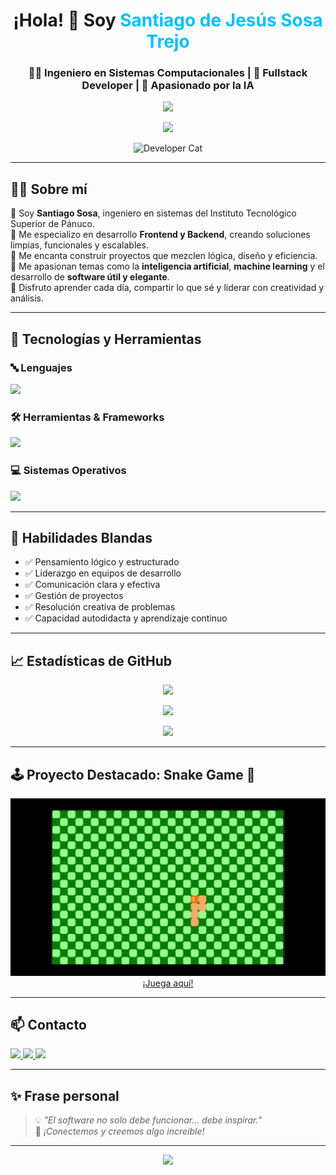 <h1 align="center">¡Hola! 👋 Soy <span style="color:#00BFFF;"><b>Santiago de Jesús Sosa Trejo</b></span></h1>
<h3 align="center">👨‍💻 Ingeniero en Sistemas Computacionales | 🧠 Fullstack Developer | 🤖 Apasionado por la IA</h3>

<p align="center">
  <img src="https://media.giphy.com/media/hvRJCLFzcasrR4ia7z/giphy.gif" width="35" />
</p>

<p align="center">
  <img src="https://readme-typing-svg.herokuapp.com?font=Fira+Code&size=20&duration=3000&pause=1000&color=00BFFF&center=true&vCenter=true&width=435&lines=Desarrollador+Fullstack;Apasionado+por+la+tecnolog%C3%ADa+%26+la+IA;Siempre+aprendiendo+y+compartiendo" />
</p>

<p align="center">
  <img src="https://media1.tenor.com/m/bCfpwMjfAi0AAAAd/cat-typing.gif" width="250" alt="Developer Cat" />
</p>

---

## 👨‍💼 Sobre mí

🔹 Soy **Santiago Sosa**, ingeniero en sistemas del Instituto Tecnológico Superior de Pánuco.<br>
🔹 Me especializo en desarrollo **Frontend y Backend**, creando soluciones limpias, funcionales y escalables.<br>
🔹 Me encanta construir proyectos que mezclen lógica, diseño y eficiencia.<br>
🔹 Me apasionan temas como la **inteligencia artificial**, **machine learning** y el desarrollo de **software útil y elegante**.<br>
🔹 Disfruto aprender cada día, compartir lo que sé y liderar con creatividad y análisis.

---

## 🧰 Tecnologías y Herramientas

### 🔤 Lenguajes
<p align="left">
  <img src="https://skillicons.dev/icons?i=python,cpp,java,html,css,js" />
</p>

### 🛠️ Herramientas & Frameworks
<p align="left">
  <img src="https://skillicons.dev/icons?i=react,nodejs,express,firebase,mysql,sqlite,arduino,git,github,vscode,figma,androidstudio,tkinter,notion" />
</p>

### 💻 Sistemas Operativos
<p align="left">
  <img src="https://skillicons.dev/icons?i=linux,windows" />
</p>

---

## 🧠 Habilidades Blandas

- ✅ Pensamiento lógico y estructurado
- ✅ Liderazgo en equipos de desarrollo
- ✅ Comunicación clara y efectiva
- ✅ Gestión de proyectos
- ✅ Resolución creativa de problemas
- ✅ Capacidad autodidacta y aprendizaje continuo

---

## 📈 Estadísticas de GitHub

<p align="center">
  <img src="https://github-readme-stats.vercel.app/api?username=69BLACKCAT69&show_icons=true&theme=tokyonight&hide_border=true" />
</p>

<p align="center">
  <img src="https://github-readme-streak-stats.herokuapp.com?user=69BLACKCAT69&theme=tokyonight&hide_border=true" />
</p>

<p align="center">
  <img src="https://github-readme-stats.vercel.app/api/top-langs/?username=69BLACKCAT69&langs_count=10&layout=compact&theme=tokyonight" />
</p>

---

## 🕹️ Proyecto Destacado: Snake Game 🐍

<div align="center">
  <a href="https://69blackcat69.github.io/Snake-template/" target="_blank">
    <img src="https://raw.githubusercontent.com/69BLACKCAT69/69BLACKCAT69/main/Viborita.gif" alt="Snake Game GIF" width="600" />
  </a>
  <br>
  <a href="https://69blackcat69.github.io/Snake-template/">¡Juega aquí!</a>
</div>

---

## 📫 Contacto

<p align="left">
  <a href="https://wa.me/527891193882" target="_blank">
    <img src="https://img.shields.io/badge/WhatsApp-25D366?style=for-the-badge&logo=whatsapp&logoColor=white" />
  </a>
  <a href="mailto:sosatrejosantiagodejesus@gmail.com" target="_blank">
    <img src="https://img.shields.io/badge/Email-D14836?style=for-the-badge&logo=gmail&logoColor=white" />
  </a>
  <a href="https://www.linkedin.com/in/santiago-de-jesus-sosa-trejo-9249312b7" target="_blank">
    <img src="https://img.shields.io/badge/LinkedIn-0077B5?style=for-the-badge&logo=linkedin&logoColor=white" />
  </a>
</p>

---

## ✨ Frase personal

> 💡 *"El software no solo debe funcionar… debe inspirar."*  
> 🚀 *¡Conectemos y creemos algo increíble!*

---

<p align="center">
  <img src="https://capsule-render.vercel.app/api?type=waving&color=0:1A1A40,100:1F51FF&height=120&section=footer" />
</p>
